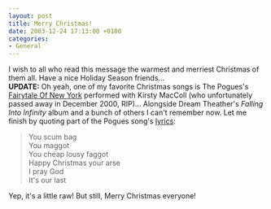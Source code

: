 ```yaml
---
layout: post
title: Merry Christmas!
date: 2003-12-24 17:13:00 +0100
categories:
- General
---
```

<p>I wish to all who read this message the warmest and merriest Christmas of them all. Have a nice Holiday Season friends...<br />
<b>UPDATE:</b> Oh yeah, one of my favorite Christmas songs is The Pogues's <a href="http://www.rusiczki.net/blog/blogstuff/The_Pogues_and_Kirsty_MacColl-Fairytale_of_New_York.mp3" title="Ehem...">Fairytale Of New York</a> performed with Kirsty MacColl (who unfortunately passed away in December 2000, RIP)... Alongside Dream Theather's <i>Falling Into Infinity</i> album and a bunch of others I can't remember now. Let me finish by quoting part of the Pogues song's <a href="http://www.kirstymaccoll.com/lyrics/lyrics/fairy.htm" title="Full lyrics">lyrics</a>:</p>
<blockquote><p> You scum bag<br />
You maggot<br />
You cheap lousy faggot<br />
Happy Christmas your arse<br />
I pray God<br />
It's our last</p></blockquote>
<p>Yep, it's a little raw! But still, Merry Christmas everyone!</p>
